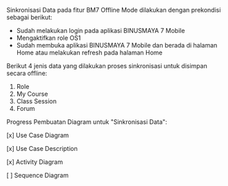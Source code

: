 Sinkronisasi Data pada fitur BM7 Offline Mode dilakukan dengan prekondisi sebagai berikut:
- Sudah melakukan login pada aplikasi BINUSMAYA 7 Mobile
- Mengaktifkan role OS1
- Sudah membuka aplikasi BINUSMAYA 7 Mobile dan berada di halaman Home atau melakukan refresh pada halaman Home

Berikut 4 jenis data yang dilakukan proses sinkronisasi untuk disimpan secara offline:
1. Role
2. My Course
3. Class Session
4. Forum

Progress Pembuatan Diagram untuk "Sinkronisasi Data":  

[x] Use Case Diagram  

[x] Use Case Description  

[x] Activity Diagram  

[ ] Sequence Diagram
